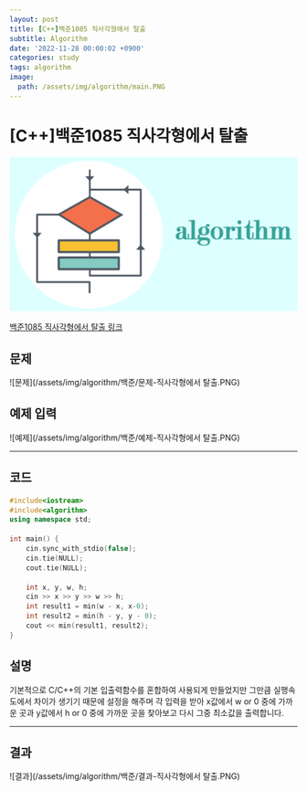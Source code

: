 ```yaml
---
layout: post
title: [C++]백준1085 직사각형에서 탈출
subtitle: Algorithm
date: '2022-11-28 00:00:02 +0900'
categories: study
tags: algorithm
image:
  path: /assets/img/algorithm/main.PNG
---
```


# [C++]백준1085 직사각형에서 탈출

![](/assets/img/algorithm/main.PNG)

[백준1085 직사각형에서 탈출 링크](https://www.acmicpc.net/problem/1085)

<!--more-->

## 문제
![문제](/assets/img/algorithm/백준/문제-직사각형에서 탈출.PNG)

## 예제 입력
![예제](/assets/img/algorithm/백준/예제-직사각형에서 탈출.PNG)

---

## 코드
```cpp
#include<iostream>
#include<algorithm>
using namespace std;

int main() {
    cin.sync_with_stdio(false);
    cin.tie(NULL);
    cout.tie(NULL);

    int x, y, w, h;
    cin >> x >> y >> w >> h;
    int result1 = min(w - x, x-0);
    int result2 = min(h - y, y - 0);
    cout << min(result1, result2);
}
```
## 설명
기본적으로 C/C++의 기본 입출력함수를 혼합하여 사용되게 만들었지만 그만큼 실행속도에서 차이가 생기기 때문에 설정을 해주며 각 입력을 받아 x값에서 w or 0 중에 가까운 곳과 y값에서 h or 0 중에 가까운 곳을 찾아보고 다시 그중 최소값을 출력합니다.

---

## 결과
![결과](/assets/img/algorithm/백준/결과-직사각형에서 탈출.PNG)